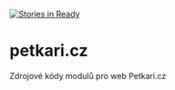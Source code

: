 [![Stories in Ready](https://badge.waffle.io/Yendy/petkari.cz.png?label=ready&title=Ready)](https://waffle.io/Yendy/petkari.cz)
# petkari.cz
Zdrojové kódy modulů pro web Petkari.cz

